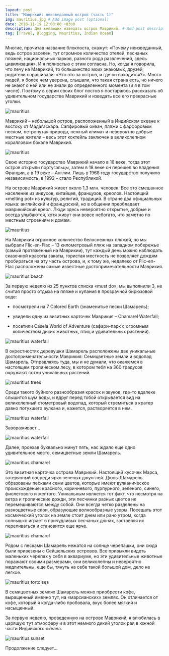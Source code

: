 ```yaml
---
layout: post
title: "Маврикий: неизведанный остров (часть 1)"
img: mauritius.jpg # Add image post (optional)
date: 2018-11-19 12:00:00 +0300
description: Для желающих изведать остров Маврикий. # Add post description (optional)
tag: [Travel, Blogging, Mauritius, Indian Ocean]
---
```

Многие, прочитав название блокпоста, скажут: «Почему неизведанный, ведь остров заселен, тут огромное количество отелей, песчаных пляжей, национальных парков, разного рода развлечений, здесь цивилизация». И я полностью с этим согласна. Но, когда я говорила, что лечу на Маврикий, то большинство моих знакомых, друзей, родители спрашивали: «Что это за остров, и где он находится?». Много людей, я более чем уверена, слышали, что такая страна есть, но ничего не знают о ней или не знали до определенного момента (и я в том числе). Поэтому в серии своих блог постов я постараюсь рассказать об удивительном государстве Маврикий и изведать все его прекрасные уголки. 

![mauritius](/assets/img/mauritius_mountain.jpg)

Маврикий – небольшой остров, расположенный в Индийском океане к востоку от Мадагаскара. Сапфировый океан, пляжи с фарфоровым песком, нетронутая природа, нежный климат и невероятно добрые местные жители – весь этот коктейль заключен в великолепном коралловом бокале Маврикия.  

![mauritius](/assets/img/mauritius_ocean.jpg)

Свою историю государство Маврикий начало в 16 веке, тогда этот остров открыли португальцы, затем в 18 веке он перешел во владения Франции, а в 19 веке – Англии. Лишь в 1968 году государство получило независимость, в 1992 – стало Республикой. 

На острове Маврикий живет около 1,3 млн. человек. Всё это смешанное население из индусов, китайцев, французов, креолов. Настоящий «melting pot» из культур, религий, традиций. В стране два официальных языка: английский и французский, но в общении преобладает маврикийский креол. Люди здесь невероятно открытые, добрые и всегда улыбаются, хотя живут они вовсе небогато, что заметно по местным строениям и домам. 

![mauritius](/assets/img/mauritius_view.jpg)

На Маврикии огромное количество белоснежных пляжей, но мы выбрали Flic-en-Flac – 13 километровый пляж на западном побережье (самый протяженный на Маврикии), тут каждый день можно наблюдать сказочной красоты закаты, гористая местность не позволяет дождям пробираться на эту часть острова, и, к тому же, недалеко от Flic-en-Flac расположены самые известные достопримечательности Маврикия. 

![mauritius beach](/assets/img/mauritius_beach.jpg)

За первую неделю из 25 пунктов списка «must do», мы выполнили 3, не считая просто отдыха на пляже и купания в прозрачной бирюзовой воде: 

* посмотрели на 7 Colored Earth (знаменитые пески Шамарель);

* увидели одну из визитных карточек Маврикия – Chamarel Waterfall;

* посетили Casela World of Adventure (сафари-парк с огромным количеством диких животных, птиц и удивительных растений).

![mauritius waterfall](/assets/img/mauritius_waterfall2.jpg)

В окрестностях деревушки Шамарель расположены две уникальные достопримечательности Маврикия: Семицветные земли и водопад Шамарель. Отправляясь туда, мы и не думали, что окажемся в настоящем тропическом лесу, в котором тебя на 360 градусов окружают сотни уникальных растений. 

![mauritius trees](/assets/img/mauritius_green.jpg)

Среди такого буйного разнообразия красок и звуков, где-то вдалеке слышится шум воды, и вдруг перед тобой открывается вид на великолепный стометровый водопад, который стремиться в кратер давно потухшего вулкана и, кажется, растворяется в нем. 

![mauritius waterfall](/assets/img/mauritius_waterfall.jpg)

Завораживает…

![mauritius waterfall](/assets/img/mauritius_waterfall1.jpg)

Далее, проехав буквально минут пять, нас ждало еще одно удивительное место, семицветные земли Шамарель. 

![mauritius chamarel](/assets/img/mauritius_chamarel1.jpg)

Это визитная карточка острова Маврикий. Настоящий кусочек Марса, затерянный посреди ярко зеленых джунглей. Дюны Шамарель образованы песками семи цветов, которые имеют вулканическое происхождение: красного, коричневого, пурпурного, зеленого, синего, фиолетового и желтого. Уникальным является тот факт, что несмотря на ветра и тропические дожди, эти песчинки разных цветов не перемешиваются между собой. Они всегда четко разделены на разноцветные слои, образующие волнообразные узоры.  Посещать этот космический уголок на земле стоит днем или рано утром, когда солнышко играет в причудливых песчаных дюнах, заставляя их переливаться и становится еще ярче.  

![mauritius chamarel](/assets/img/mauritius_chamarel.jpg)

Рядом с песками Шамарель нежатся на солнце черепашки, они сюда были привезены с Сейшельских островов. Все привыкли видеть маленьких черепах у себя в аквариуме, но эти удивительные животные поражают своими размерами, они великолепны и невероятно медлительны, еще бы, тянуть на себе такой большой дом, дело не легкое. 

![mauritius tortoises](/assets/img/mauritius_tortoise.jpg)

В семицветных землях Шамарель можно приобрести кофе, выращенный именно тут, на «марсианских» землях. Он отличается от кофе, который я когда-либо пробовала, вкус более мягкий и насыщенный. 

За первую неделю, проведенную на острове Маврикий, я влюбилась в царящую тут атмосферу и в этот немного дикий уголок рая в южной части Индийского океана. 

![mauritius sunset](/assets/img/mauritius_sunset.jpg)

Продолжение следует...